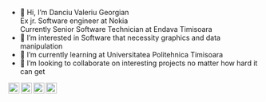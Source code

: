 - 👋 Hi, I’m Danciu Valeriu Georgian  
     Ex jr. Software engineer at Nokia  
     Currently Senior Software Technician at Endava Timisoara  
- 👀 I’m interested in Software that necessity graphics and data manipulation
- 🌱 I’m currently learning at Universitatea Politehnica Timisoara
- 👥 I’m looking to collaborate on interesting projects no matter how hard it can get


<a href="https://www.youtube.com/watch?v=uL-qG9x1uXA">
     <img align="left" alt="https://www.youtube.com/watch?v=vPsq7xohAXc" width="22px" src="https://cdn-icons-png.flaticon.com/512/1384/1384060.png" style="max-width:100%;">
</a>
<a href="https://www.linkedin.com/in/georgian-danciu-9b5373197/">
     <img align="left" alt="https://www.linkedin.com/in/georgian-danciu-9b5373197/" width="22px" src="https://content.linkedin.com/content/dam/me/business/en-us/amp/brand-site/v2/bg/LI-Bug.svg.original.svg" style="max-        width:100%;">
</a>
<a href="https://www.facebook.com/Georgian.Danciu8/">
     <img align="left" alt="https://www.facebook.com/Georgian.Danciu8/" width="22px" src="https://cdn-icons-png.flaticon.com/512/5968/5968764.png" style="max-        width:100%;">
</a>

<a href="https://twitter.com/DexterALLS">
     <img align="left" alt="https://twitter.com/DexterALLS" width="22px" src="https://cdn-icons-png.flaticon.com/512/733/733579.png" style="max-        width:100%;">
</a>
